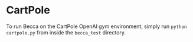 # CartPole

To run Becca on the CartPole OpenAI gym environment, simply run `python
cartpole.py` from inside the `becca_test` directory.
